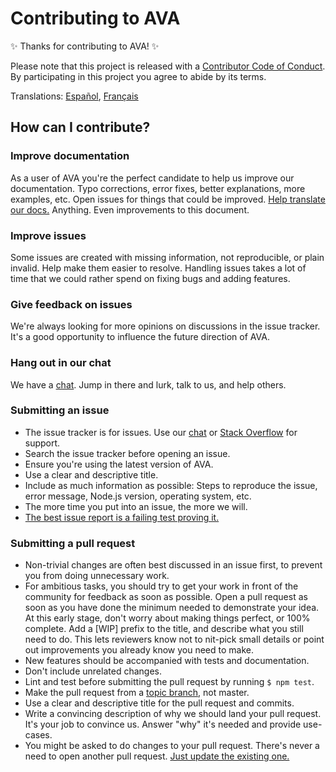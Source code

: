 # Contributing to AVA

✨ Thanks for contributing to AVA! ✨

Please note that this project is released with a [Contributor Code of Conduct](code-of-conduct.md). By participating in this project you agree to abide by its terms.

Translations: [Español](https://github.com/sindresorhus/ava-docs/blob/master/es_ES/contributing.md), [Français](https://github.com/sindresorhus/ava-docs/blob/master/fr_FR/contributing.md)

## How can I contribute?

### Improve documentation

As a user of AVA you're the perfect candidate to help us improve our documentation. Typo corrections, error fixes, better explanations, more examples, etc. Open issues for things that could be improved. [Help translate our docs.](https://github.com/sindresorhus/ava-docs) Anything. Even improvements to this document.

### Improve issues

Some issues are created with missing information, not reproducible, or plain invalid. Help make them easier to resolve. Handling issues takes a lot of time that we could rather spend on fixing bugs and adding features.

### Give feedback on issues

We're always looking for more opinions on discussions in the issue tracker. It's a good opportunity to influence the future direction of AVA.

### Hang out in our chat

We have a [chat](https://gitter.im/sindresorhus/ava). Jump in there and lurk, talk to us, and help others.

### Submitting an issue

- The issue tracker is for issues. Use our [chat](https://gitter.im/sindresorhus/ava) or [Stack Overflow](https://stackoverflow.com/questions/tagged/ava) for support.
- Search the issue tracker before opening an issue.
- Ensure you're using the latest version of AVA.
- Use a clear and descriptive title.
- Include as much information as possible: Steps to reproduce the issue, error message, Node.js version, operating system, etc.
- The more time you put into an issue, the more we will.
- [The best issue report is a failing test proving it.](https://twitter.com/sindresorhus/status/579306280495357953)

### Submitting a pull request

- Non-trivial changes are often best discussed in an issue first, to prevent you from doing unnecessary work.
- For ambitious tasks, you should try to get your work in front of the community for feedback as soon as possible. Open a pull request as soon as you have done the minimum needed to demonstrate your idea. At this early stage, don't worry about making things perfect, or 100% complete. Add a [WIP] prefix to the title, and describe what you still need to do. This lets reviewers know not to nit-pick small details or point out improvements you already know you need to make. 
- New features should be accompanied with tests and documentation.
- Don't include unrelated changes.
- Lint and test before submitting the pull request by running `$ npm test`.
- Make the pull request from a [topic branch](https://github.com/dchelimsky/rspec/wiki/Topic-Branches), not master.
- Use a clear and descriptive title for the pull request and commits.
- Write a convincing description of why we should land your pull request. It's your job to convince us. Answer "why" it's needed and provide use-cases.
- You might be asked to do changes to your pull request. There's never a need to open another pull request. [Just update the existing one.](https://github.com/RichardLitt/docs/blob/master/amending-a-commit-guide.md)
